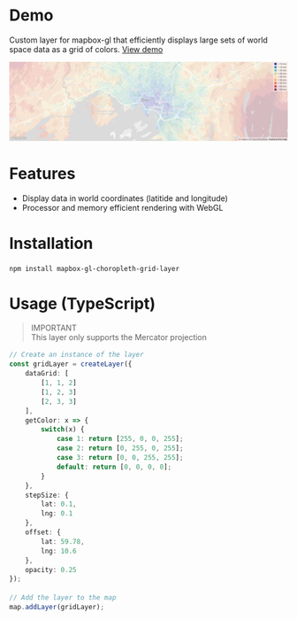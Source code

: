 # Demo
Custom layer for mapbox-gl that efficiently displays large sets of world space data as a grid of colors.
[View demo](https://ptnoavailability.z1.web.core.windows.net)

![alt text](./images/demo.png)

# Features
* Display data in world coordinates (latitide and longitude)
* Processor and memory efficient rendering with WebGL

# Installation
`npm install mapbox-gl-choropleth-grid-layer`

# Usage (TypeScript)
> IMPORTANT  
> This layer only supports the Mercator projection

```typescript
// Create an instance of the layer
const gridLayer = createLayer({
    dataGrid: [
        [1, 1, 2]
        [1, 2, 3]
        [2, 3, 3]
    ],
    getColor: x => {
        switch(x) {
            case 1: return [255, 0, 0, 255];
            case 2: return [0, 255, 0, 255];
            case 3: return [0, 0, 255, 255];
            default: return [0, 0, 0, 0];
        }
    },
    stepSize: {
        lat: 0.1,
        lng: 0.1
    },
    offset: {
        lat: 59.78,
        lng: 10.6
    },
    opacity: 0.25
});

// Add the layer to the map
map.addLayer(gridLayer);
```